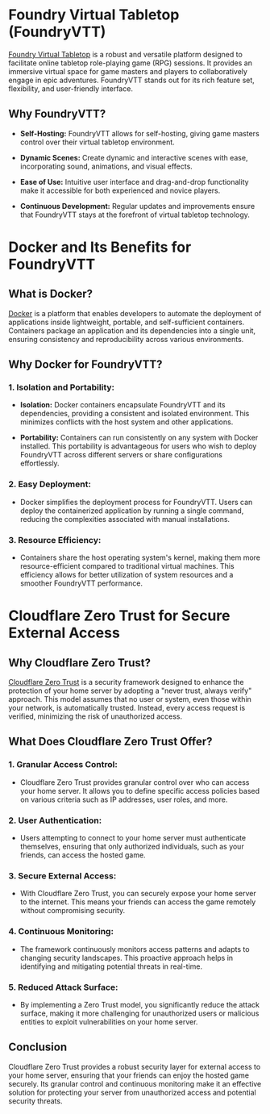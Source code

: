 # Foundry Virtual Tabletop (FoundryVTT)

[Foundry Virtual Tabletop](https://foundryvtt.com/) is a robust and versatile platform designed to facilitate online tabletop role-playing game (RPG) sessions. It provides an immersive virtual space for game masters and players to collaboratively engage in epic adventures. FoundryVTT stands out for its rich feature set, flexibility, and user-friendly interface.


## Why FoundryVTT?

- **Self-Hosting:** FoundryVTT allows for self-hosting, giving game masters control over their virtual tabletop environment.

- **Dynamic Scenes:** Create dynamic and interactive scenes with ease, incorporating sound, animations, and visual effects.

- **Ease of Use:** Intuitive user interface and drag-and-drop functionality make it accessible for both experienced and novice players.

- **Continuous Development:** Regular updates and improvements ensure that FoundryVTT stays at the forefront of virtual tabletop technology.


# Docker and Its Benefits for FoundryVTT

## What is Docker?

[Docker](https://www.docker.com/) is a platform that enables developers to automate the deployment of applications inside lightweight, portable, and self-sufficient containers. Containers package an application and its dependencies into a single unit, ensuring consistency and reproducibility across various environments.

## Why Docker for FoundryVTT?

### 1. **Isolation and Portability:**
   - **Isolation:** Docker containers encapsulate FoundryVTT and its dependencies, providing a consistent and isolated environment. This minimizes conflicts with the host system and other applications.

   - **Portability:** Containers can run consistently on any system with Docker installed. This portability is advantageous for users who wish to deploy FoundryVTT across different servers or share configurations effortlessly.

### 2. **Easy Deployment:**
   - Docker simplifies the deployment process for FoundryVTT. Users can deploy the containerized application by running a single command, reducing the complexities associated with manual installations.

### 3. **Resource Efficiency:**
   - Containers share the host operating system's kernel, making them more resource-efficient compared to traditional virtual machines. This efficiency allows for better utilization of system resources and a smoother FoundryVTT performance.


# Cloudflare Zero Trust for Secure External Access

## Why Cloudflare Zero Trust?

[Cloudflare Zero Trust](https://www.cloudflare.com/zero-trust/) is a security framework designed to enhance the protection of your home server by adopting a "never trust, always verify" approach. This model assumes that no user or system, even those within your network, is automatically trusted. Instead, every access request is verified, minimizing the risk of unauthorized access.

## What Does Cloudflare Zero Trust Offer?

### 1. **Granular Access Control:**
   - Cloudflare Zero Trust provides granular control over who can access your home server. It allows you to define specific access policies based on various criteria such as IP addresses, user roles, and more.

### 2. **User Authentication:**
   - Users attempting to connect to your home server must authenticate themselves, ensuring that only authorized individuals, such as your friends, can access the hosted game.

### 3. **Secure External Access:**
   - With Cloudflare Zero Trust, you can securely expose your home server to the internet. This means your friends can access the game remotely without compromising security.

### 4. **Continuous Monitoring:**
   - The framework continuously monitors access patterns and adapts to changing security landscapes. This proactive approach helps in identifying and mitigating potential threats in real-time.

### 5. **Reduced Attack Surface:**
   - By implementing a Zero Trust model, you significantly reduce the attack surface, making it more challenging for unauthorized users or malicious entities to exploit vulnerabilities on your home server.

## Conclusion

Cloudflare Zero Trust provides a robust security layer for external access to your home server, ensuring that your friends can enjoy the hosted game securely. Its granular control and continuous monitoring make it an effective solution for protecting your server from unauthorized access and potential security threats.
